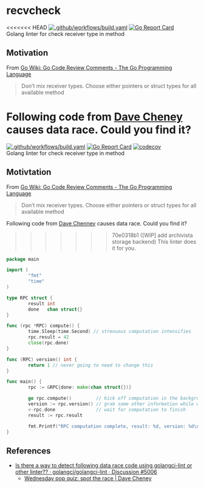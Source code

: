 # recvcheck
<<<<<<< HEAD
[![.github/workflows/build.yaml](https://github.com/raeperd/recvcheck/actions/workflows/build.yaml/badge.svg)](https://github.com/raeperd/recvcheck/actions/workflows/build.yaml) [![Go Report Card](https://goreportcard.com/badge/github.com/raeperd/recvcheck)](https://goreportcard.com/report/github.com/raeperd/recvcheck)   
Golang linter for check receiver type in method 

## Motivation
From [Go Wiki: Go Code Review Comments - The Go Programming Language](https://go.dev/wiki/CodeReviewComments#receiver-type)
> Don’t mix receiver types. Choose either pointers or struct types for all available method

Following code from [Dave Cheney](https://dave.cheney.net/2015/11/18/wednesday-pop-quiz-spot-the-race) causes data race. Could you find it?
=======
[![.github/workflows/build.yaml](https://github.com/raeperd/recvcheck/actions/workflows/build.yaml/badge.svg)](https://github.com/raeperd/recvcheck/actions/workflows/build.yaml) [![Go Report Card](https://goreportcard.com/badge/github.com/raeperd/recvcheck)](https://goreportcard.com/report/github.com/raeperd/recvcheck) [![codecov](https://codecov.io/gh/raeperd/recvcheck/graph/badge.svg?token=fPYgEHlq1e)](https://codecov.io/gh/raeperd/recvcheck)  
Golang linter for check receiver type in method 

## Motivtation
From [Go Wiki: Go Code Review Comments - The Go Programming Language](https://go.dev/wiki/CodeReviewComments#receiver-type)
> Don’t mix receiver types. Choose either pointers or struct types for all available method

Following code from [Dave Chenney](https://dave.cheney.net/2015/11/18/wednesday-pop-quiz-spot-the-race) causes data race. Could you find it?
>>>>>>> 70e0318b1 ([WIP] add archivista storage backend)
This linter does it for you.

```go
package main

import (
        "fmt"
        "time"
)

type RPC struct {
        result int
        done   chan struct{}
}

func (rpc *RPC) compute() {
        time.Sleep(time.Second) // strenuous computation intensifies
        rpc.result = 42
        close(rpc.done)
}

func (RPC) version() int {
        return 1 // never going to need to change this
}

func main() {
        rpc := &RPC{done: make(chan struct{})}

        go rpc.compute()         // kick off computation in the background
        version := rpc.version() // grab some other information while we're waiting
        <-rpc.done               // wait for computation to finish
        result := rpc.result

        fmt.Printf("RPC computation complete, result: %d, version: %d\n", result, version)
}
```

## References
- [Is there a way to detect following data race code using golangci-lint or other linter?? · golangci/golangci-lint · Discussion #5006](https://github.com/golangci/golangci-lint/discussions/5006)
    - [Wednesday pop quiz: spot the race | Dave Cheney](https://dave.cheney.net/2015/11/18/wednesday-pop-quiz-spot-the-race)



